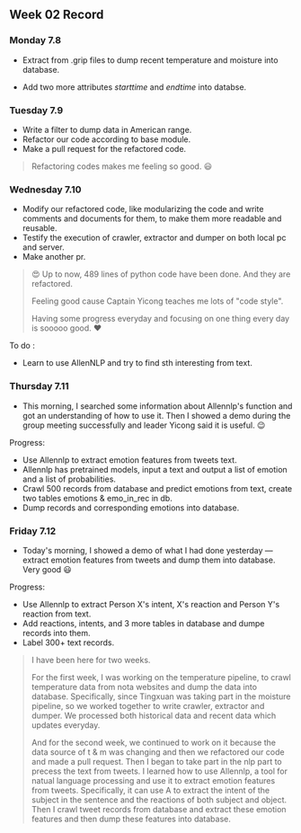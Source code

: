 ## Week 02 Record

### Monday 7.8

- Extract from .grip files to dump recent temperature and moisture into database. 

- Add two more attributes *starttime* and *endtime* into databse.



### Tuesday 7.9

- Write a filter to dump data in American range. 
- Refactor our code according to base module. 
- Make a pull request for the refactored code.

> Refactoring codes makes me feeling so good. :smiley:



### Wednesday 7.10

- Modify our refactored code, like modularizing the code and write comments and documents for them, to make them more readable and reusable. 
- Testify the execution of crawler, extractor and dumper on both local pc and server. 
- Make another pr.

> :heart_eyes: Up to now, 489 lines of python code have been done. And they are refactored.
>
> Feeling good cause Captain Yicong teaches me lots of "code style".
>
> Having some progress everyday and focusing on one thing every day is sooooo good. :heart:

To do :

- Learn to use AllenNLP and try to find sth interesting from text.



### Thursday 7.11

- This morning, I searched some information about Allennlp's function and got an understanding of how to use it. Then I showed a demo during the group meeting successfully and leader Yicong said it is useful. :wink:

Progress:

- Use Allennlp to extract emotion features from tweets text. 
- Allennlp has pretrained models, input a text and output a list of emotion and a list of probabilities. 
- Crawl 500 records from database and predict emotions from text, create two tables emotions & emo_in_rec in db. 
- Dump records and corresponding emotions into database.



### Friday 7.12

- Today's morning, I showed a demo of what I had done yesterday — extract emotion features from tweets and dump them into database. Very good :smiley:

Progress:

- Use Allennlp to extract Person X's intent, X's reaction and Person Y's reaction from text. 
- Add reactions, intents, and 3 more tables in database and dumpe records into them. 
- Label 300+ text records.



> I have been here for two weeks. 
>
>For the first week, I was working on the temperature pipeline, to crawl temperature data from nota websites and dump the data into database. Specifically, since Tingxuan was taking part in the moisture pipeline, so we worked together to write crawler, extractor and dumper. We processed both historical data and recent data which updates everyday. 
>
>And for the second week, we continued to work on it because the data source of t & m was changing and then we refactored our code and made a pull request. Then I began to take part in the nlp part to precess the text from tweets. I learned how to use Allennlp, a tool for natual language processing and use it to extract emotion features from tweets. Specifically, it can use A to extract the intent of the subject in the sentence and the reactions of both subject and object. Then I crawl tweet records from database and extract these emotion features and then dump these features into database.

